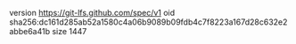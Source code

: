 version https://git-lfs.github.com/spec/v1
oid sha256:dc161d285ab52a1580c4a06b9089b09fdb4c7f8223a167d28c632e2abbe6a41b
size 1447
